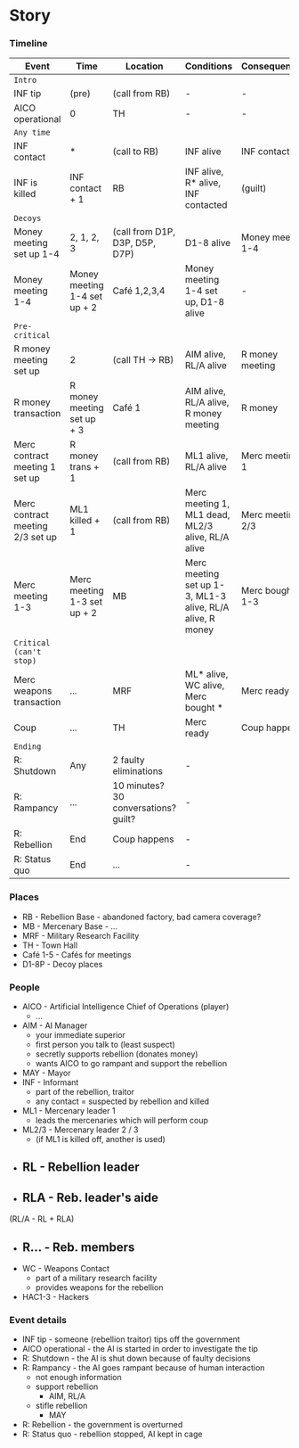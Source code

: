# Story #

### Timeline ###

| Event | Time | Location | Conditions | Consequences |
| --- | --- | --- | --- | --- |
| `Intro` | | | | |
| INF tip | (pre) | (call from RB) | - | - |
| AICO operational | 0 | TH | - | - |
| `Any time` | | | | |
| INF contact | * | (call to RB) | INF alive | INF contacted |
| INF is killed | INF contact + 1 | RB | INF alive, R* alive, INF contacted | (guilt) |
| `Decoys` | | | | |
| Money meeting set up 1-4 | 2, 1, 2, 3 | (call from D1P, D3P, D5P, D7P) | D1-8 alive | Money meeting 1-4 |
| Money meeting 1-4 | Money meeting 1-4 set up + 2 | Café 1,2,3,4 | Money meeting 1-4 set up, D1-8 alive | - |
| `Pre-critical` | | | | |
| R money meeting set up | 2 | (call TH -> RB) | AIM alive, RL/A alive | R money meeting |
| R money transaction | R money meeting set up + 3 | Café 1 | AIM alive, RL/A alive, R money meeting | R money |
| Merc contract meeting 1 set up | R money trans + 1 | (call from RB) | ML1 alive, RL/A alive | Merc meeting 1 |
| Merc contract meeting 2/3 set up | ML1 killed + 1 | (call from RB) | Merc meeting 1, ML1 dead, ML2/3 alive, RL/A alive | Merc meeting 2/3 |
| Merc meeting 1-3 | Merc meeting 1-3 set up + 2 | MB | Merc meeting set up 1-3, ML1-3 alive, RL/A alive, R money | Merc bought 1-3 |
| `Critical (can't stop)` | | | | |
| Merc weapons transaction | ... | MRF | ML* alive, WC alive, Merc bought * | Merc ready |
| Coup | ... | TH | Merc ready | Coup happens |
| `Ending` | | | | |
| R: Shutdown | Any | 2 faulty eliminations | - |
| R: Rampancy | ... | 10 minutes? 30 conversations? guilt? | - |
| R: Rebellion | End | Coup happens | - |
| R: Status quo | End | ... | - |

### Places ###

 - RB - Rebellion Base - abandoned factory, bad camera coverage?
 - MB - Mercenary Base - ...
 - MRF - Military Research Facility
 - TH - Town Hall
 - Café 1-5 - Cafés for meetings
 - D1-8P - Decoy places

### People ###

 - AICO - Artificial Intelligence Chief of Operations (player)
   - ...
 - AIM - AI Manager
   - your immediate superior
   - first person you talk to (least suspect)
   - secretly supports rebellion (donates money)
   - wants AICO to go rampant and support the rebellion
 - MAY - Mayor
 - INF - Informant
   - part of the rebellion, traitor
   - any contact = suspected by rebellion and killed
 - ML1 - Mercenary leader 1
   - leads the mercenaries which will perform coup
 - ML2/3 - Mercenary leader 2 / 3
   - (if ML1 is killed off, another is used)
 - RL - Rebellion leader
   - 
 - RLA - Reb. leader's aide
   - 
 (RL/A - RL + RLA)
 - R... - Reb. members
   - 
 - WC - Weapons Contact
   - part of a military research facility
   - provides weapons for the rebellion
 - HAC1-3 - Hackers

### Event details ###

 - INF tip - someone (rebellion traitor) tips off the government
 - AICO operational - the AI is started in order to investigate the tip
 - R: Shutdown - the AI is shut down because of faulty decisions
 - R: Rampancy - the AI goes rampant because of human interaction
   - not enough information
   - support rebellion
     - AIM, RL/A
   - stifle rebellion
     - MAY
 - R: Rebellion - the government is overturned
 - R: Status quo - rebellion stopped, AI kept in cage